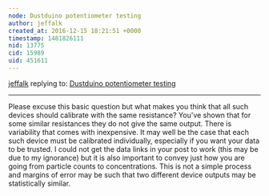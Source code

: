 ```yaml
---
node: Dustduino potentiometer testing
author: jeffalk
created_at: 2016-12-15 18:21:51 +0000
timestamp: 1481826111
nid: 13775
cid: 15989
uid: 451611
---
```




[jeffalk](../profile/jeffalk) replying to: [Dustduino potentiometer testing](../notes/imvec/12-12-2016/dustduino-potentiometer-testing)

----
Please excuse this basic question but what makes you think that all such devices should calibrate with the same resistance? You've shown that for some similar resistances they do not give the same output.  There is variability that comes with inexpensive. It may well be the case that each such device must be calibrated individually, especially if you want your data to be trusted. I could not get the data links in your post to work (this may be due to my ignorance) but it is also important to convey just how you are going from particle counts to concentrations. This is not a simple process and margins of error may be such that two different device outputs may be statistically similar.